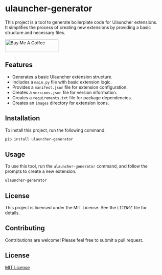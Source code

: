 # ulauncher-generator

This project is a tool to generate boilerplate code for Ulauncher extensions. It simplifies the process of creating new extensions by providing a basic structure and necessary files.

<a href="https://www.buymeacoffee.com/ubuntupunk" target="_blank"><img src="https://cdn.buymeacoffee.com/buttons/default-orange.png" alt="Buy Me A Coffee" height="41" width="174"></a>

## Features

- Generates a basic Ulauncher extension structure.
- Includes a `main.py` file with basic extension logic.
- Provides a `manifest.json` file for extension configuration.
- Creates a `versions.json` file for version information.
- Creates a `requirements.txt` file for package dependencies.
- Creates an `images` directory for extension icons.


## Installation

To install this project, run the following command:

```bash
pip install ulauncher-generator
```

## Usage

To use this tool, run the `ulauncher-generator` command, and follow the prompts to create a new extension.

```bash
ulauncher-generator
```

## License

This project is licensed under the MIT License. See the `LICENSE` file for details.

## Contributing

Contributions are welcome! Please feel free to submit a pull request.

## License

[MIT License](LICENSE)
